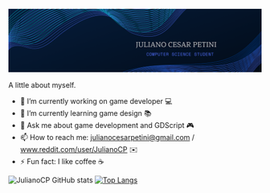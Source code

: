 ![alt text][logo]

[logo]: https://github.com/JulianoCP/JulianoCP/blob/main/logo.png

A little about myself.

- 🔭 I’m currently working on game developer 💻
- 🌱 I’m currently learning game design 📚
- 💬 Ask me about game development and GDScript 🎮
- 📫 How to reach me: julianocesarpetini@gmail.com / www.reddit.com/user/JulianoCP ✉️
- ⚡ Fun fact: I like coffee ☕

![JulianoCP GitHub stats](https://github-readme-stats.vercel.app/api?username=julianocp&show_icons=true&theme=tokyonight)     [![Top Langs](https://github-readme-stats.vercel.app/api/top-langs/?username=julianocp&layout=compact&theme=tokyonight)](https://github.com/anuraghazra/github-readme-stats)
